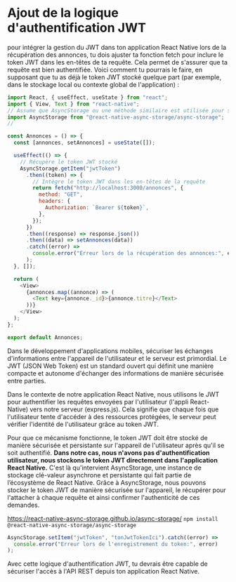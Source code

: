 # Ajout de la logique d'authentification JWT

pour intégrer la gestion du JWT dans ton application React Native lors de la récupération des annonces, tu dois ajuster ta fonction fetch pour inclure le token JWT dans les en-têtes de ta requête. Cela permet de s'assurer que ta requête est bien authentifiée. Voici comment tu pourrais le faire, en supposant que tu as déjà le token JWT stocké quelque part (par exemple, dans le stockage local ou contexte global de l'application) :

```js
import React, { useEffect, useState } from "react";
import { View, Text } from "react-native";
// Assume que AsyncStorage ou une méthode similaire est utilisée pour stocker le JWT
import AsyncStorage from "@react-native-async-storage/async-storage";
//

const Annonces = () => {
  const [annonces, setAnnonces] = useState([]);

  useEffect(() => {
    // Récupère le token JWT stocké
    AsyncStorage.getItem("jwtToken")
      .then((token) => {
        // Intègre le token JWT dans les en-têtes de la requête
        return fetch("http://localhost:3000/annonces", {
          method: "GET",
          headers: {
            Authorization: `Bearer ${token}`,
          },
        });
      })
      .then((response) => response.json())
      .then((data) => setAnnonces(data))
      .catch((error) =>
        console.error("Erreur lors de la récupération des annonces:", error)
      );
  }, []);

  return (
    <View>
      {annonces.map((annonce) => (
        <Text key={annonce._id}>{annonce.titre}</Text>
      ))}
    </View>
  );
};

export default Annonces;
```

Dans le développement d'applications mobiles, sécuriser les échanges d'informations entre l'appareil de l'utilisateur et le serveur est primordial. Le JWT (JSON Web Token) est un standard ouvert qui définit une manière compacte et autonome d'échanger des informations de manière sécurisée entre parties.

Dans le contexte de notre application React Native, nous utilisons le JWT pour authentifier les requêtes envoyées par l'utilisateur (l'appli React-Native) vers notre serveur (express.js). Cela signifie que chaque fois que l'utilisateur tente d'accéder à des ressources protégées, le serveur peut vérifier l'identité de l'utilisateur grâce au token JWT.

Pour que ce mécanisme fonctionne, le token JWT doit être stocké de manière sécurisée et persistante sur l'appareil de l'utilisateur après qu'il se soit authentifié.
**Dans notre cas, nous n'avons pas d'authentification utilisateur, nous stockons le token JWT directement dans l'application React Native.**
C'est là qu'intervient AsyncStorage, une instance de stockage clé-valeur asynchrone et persistante qui fait partie de l’écosystème de React Native. Grâce à AsyncStorage, nous pouvons stocker le token JWT de manière sécurisée sur l'appareil, le récupérer pour l'attacher à chaque requête et ainsi confirmer l'authenticité de ces demandes.

https://react-native-async-storage.github.io/async-storage/
`npm install @react-native-async-storage/async-storage`

```js
AsyncStorage.setItem("jwtToken", "tonJwtTokenIci").catch((error) =>
  console.error("Erreur lors de l'enregistrement du token:", error)
);
```

Avec cette logique d'authentification JWT, tu devrais être capable de sécuriser l'accès à l'API REST depuis ton application React Native.
